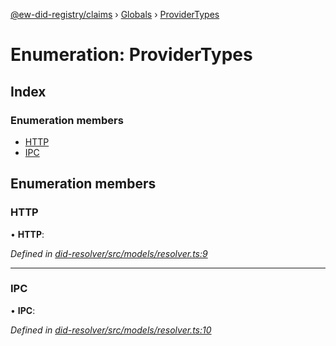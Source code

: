 [@ew-did-registry/claims](../README.md) › [Globals](../globals.md) › [ProviderTypes](providertypes.md)

# Enumeration: ProviderTypes

## Index

### Enumeration members

* [HTTP](providertypes.md#http)
* [IPC](providertypes.md#ipc)

## Enumeration members

###  HTTP

• **HTTP**:

*Defined in [did-resolver/src/models/resolver.ts:9](https://github.com/energywebfoundation/ew-did-registry/blob/44f0f6f/packages/did-resolver/src/models/resolver.ts#L9)*

___

###  IPC

• **IPC**:

*Defined in [did-resolver/src/models/resolver.ts:10](https://github.com/energywebfoundation/ew-did-registry/blob/44f0f6f/packages/did-resolver/src/models/resolver.ts#L10)*
